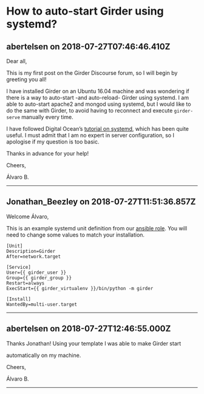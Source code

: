 # How to auto-start Girder using systemd?

## abertelsen on 2018-07-27T07:46:46.410Z

Dear all,


This is my first post on the Girder Discourse forum, so I will begin by greeting you all!


I have installed Girder on an Ubuntu 16\.04 machine and was wondering if there is a way to auto\-start \-and auto\-reload\- Girder using systemd. I am able to auto\-start apache2 and mongod using systemd, but I would like to do the same with Girder, to avoid having to reconnect and execute `girder-serve` manually every time.


I have followed Digital Ocean’s [tutorial on systemd](https://www.digitalocean.com/community/tutorials/how-to-configure-a-linux-service-to-start-automatically-after-a-crash-or-reboot-part-1-practical-examples#auto-starting-services-with-systemd), which has been quite useful. I must admit that I am no expert in server configuration, so I apologise if my question is too basic.


Thanks in advance for your help!


Cheers,  

Álvaro B.


---

## Jonathan_Beezley on 2018-07-27T11:51:36.857Z

Welcome Álvaro,


This is an example systemd unit definition from our [ansible role](https://github.com/girder/girder/blob/master/devops/ansible/roles/girder/templates/daemon/girder.service.j2). You will need to change some values to match your installation.



```
[Unit]
Description=Girder
After=network.target

[Service]
User={{ girder_user }}
Group={{ girder_group }}
Restart=always
ExecStart={{ girder_virtualenv }}/bin/python -m girder

[Install]
WantedBy=multi-user.target
```

---

## abertelsen on 2018-07-27T12:46:55.000Z

Thanks Jonathan! Using your template I was able to make Girder start  

automatically on my machine.


Cheers,  

Álvaro B.


---

